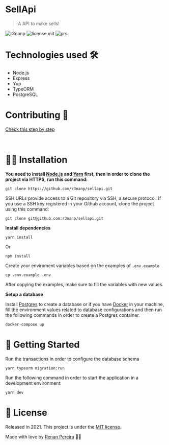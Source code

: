 # SellApi
> A API to make sells!


<div align="left">

![r3nanp](https://img.shields.io/badge/r3nanp-sellapi?style=for-the-badge&logo=node.js&color=24B36B)
![license mit](https://img.shields.io/github/license/r3nanp/screen-recorder?color=blue&label=LICENSE&logo=github&style=for-the-badge)
![prs](https://img.shields.io/static/v1?label=PRs&message=welcome&style=for-the-badge&color=24B36B&labelColor=000000)

</div>

# Technologies used 🛠

- Node.js
- Express
- Yup
- TypeORM
- PostgreSQL

# Contributing 🎉

[Check this step by step](CONTRIBUTING.md)

<br />

# 👷‍♂️ Installation

**You need to install [Node.js](https://nodejs.org/en/download/) and [Yarn](https://yarnpkg.com/) first, then in order to clone the project via HTTPS, run this command:**

```
git clone https://github.com/r3nanp/sellapi.git
```

SSH URLs provide access to a Git repository via SSH, a secure protocol. If you use a SSH key registered in your Github account, clone the project using this command:

```
git clone git@github.com:r3nanp/sellapi.git
```

**Install dependencies**

```
yarn install
```

Or

```
npm install
```

Create your enviroment variables based on the examples of ```.env.example```

```
cp .env.example .env
```

After copying the examples, make sure to fill the variables with new values.

**Setup a database**

Install [Postgres](https://www.postgresql.org/) to create a database or if you have [Docker](https://www.docker.com/) in your machine, fill the environment values related to database configurations and then run the following commands in order to create a Postgres container.

```docker-compose up```

# 🏃 Getting Started

Run the transactions in order to configure the database schema

```yarn typeorm migration:run```

Run the following command in order to start the application in a development environment:

```yarn dev```

# :closed_book: License

Released in 2021.
This project is under the [MIT license](https://github.com/r3nanp/sellapi/main/LICENSE).

Made with love by [Renan Pereira](https://github.com/r3nanp) 💜🚀
